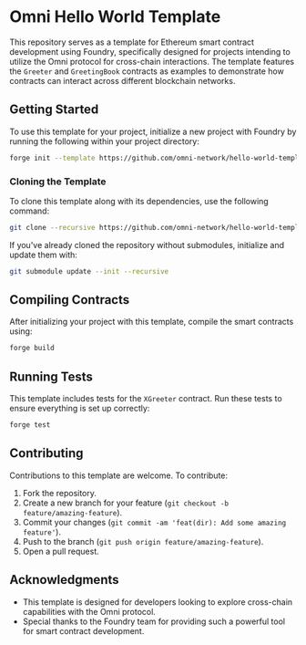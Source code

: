 # Omni Hello World Template

This repository serves as a template for Ethereum smart contract development using Foundry, specifically designed for projects intending to utilize the Omni protocol for cross-chain interactions. The template features the `Greeter` and `GreetingBook` contracts as examples to demonstrate how contracts can interact across different blockchain networks.

## Getting Started

To use this template for your project, initialize a new project with Foundry by running the following within your project directory:

```bash
forge init --template https://github.com/omni-network/hello-world-template.git
```

### Cloning the Template

To clone this template along with its dependencies, use the following command:

```bash
git clone --recursive https://github.com/omni-network/hello-world-template.git
```

If you've already cloned the repository without submodules, initialize and update them with:

```bash
git submodule update --init --recursive
```

## Compiling Contracts

After initializing your project with this template, compile the smart contracts using:

```bash
forge build
```

## Running Tests

This template includes tests for the `XGreeter` contract. Run these tests to ensure everything is set up correctly:

```bash
forge test
```

## Contributing

Contributions to this template are welcome. To contribute:

1. Fork the repository.
2. Create a new branch for your feature (`git checkout -b feature/amazing-feature`).
3. Commit your changes (`git commit -am 'feat(dir): Add some amazing feature'`).
4. Push to the branch (`git push origin feature/amazing-feature`).
5. Open a pull request.

## Acknowledgments

- This template is designed for developers looking to explore cross-chain capabilities with the Omni protocol.
- Special thanks to the Foundry team for providing such a powerful tool for smart contract development.
